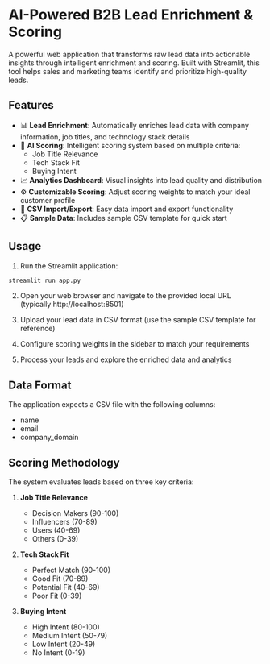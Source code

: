 # AI-Powered B2B Lead Enrichment & Scoring

A powerful web application that transforms raw lead data into actionable insights through intelligent enrichment and scoring. Built with Streamlit, this tool helps sales and marketing teams identify and prioritize high-quality leads.

## Features

- 📊 **Lead Enrichment**: Automatically enriches lead data with company information, job titles, and technology stack details
- 🎯 **AI Scoring**: Intelligent scoring system based on multiple criteria:
  - Job Title Relevance
  - Tech Stack Fit
  - Buying Intent
- 📈 **Analytics Dashboard**: Visual insights into lead quality and distribution
- ⚙️ **Customizable Scoring**: Adjust scoring weights to match your ideal customer profile
- 💾 **CSV Import/Export**: Easy data import and export functionality
- 📋 **Sample Data**: Includes sample CSV template for quick start


## Usage

1. Run the Streamlit application:
```bash
streamlit run app.py
```

2. Open your web browser and navigate to the provided local URL (typically http://localhost:8501)

3. Upload your lead data in CSV format (use the sample CSV template for reference)

4. Configure scoring weights in the sidebar to match your requirements

5. Process your leads and explore the enriched data and analytics

## Data Format

The application expects a CSV file with the following columns:
- name
- email
- company_domain

## Scoring Methodology

The system evaluates leads based on three key criteria:

1. **Job Title Relevance**
   - Decision Makers (90-100)
   - Influencers (70-89)
   - Users (40-69)
   - Others (0-39)

2. **Tech Stack Fit**
   - Perfect Match (90-100)
   - Good Fit (70-89)
   - Potential Fit (40-69)
   - Poor Fit (0-39)

3. **Buying Intent**
   - High Intent (80-100)
   - Medium Intent (50-79)
   - Low Intent (20-49)
   - No Intent (0-19)
